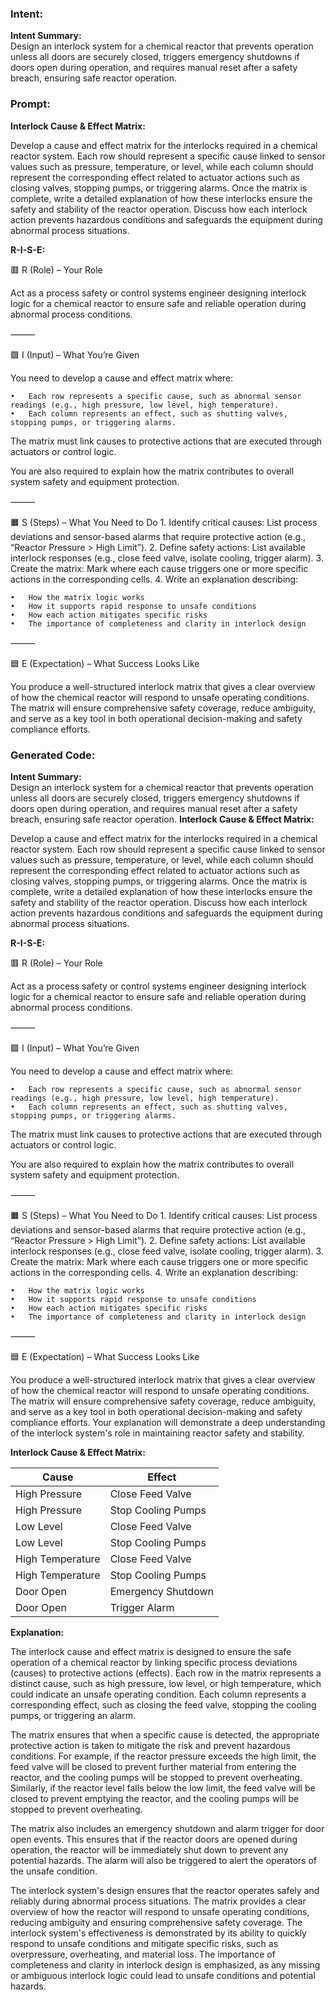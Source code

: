 ### Intent:
**Intent Summary:**  
Design an interlock system for a chemical reactor that prevents operation unless all doors are securely closed, triggers emergency shutdowns if doors open during operation, and requires manual reset after a safety breach, ensuring safe reactor operation.

### Prompt:
**Interlock Cause & Effect Matrix:**

Develop a cause and effect matrix for the interlocks required in a chemical reactor system. Each row should represent a specific cause linked to sensor values such as pressure, temperature, or level, while each column should represent the corresponding effect related to actuator actions such as closing valves, stopping pumps, or triggering alarms. Once the matrix is complete, write a detailed explanation of how these interlocks ensure the safety and stability of the reactor operation. Discuss how each interlock action prevents hazardous conditions and safeguards the equipment during abnormal process situations.

**R-I-S-E:**

🟥 R (Role) – Your Role

Act as a process safety or control systems engineer designing interlock logic for a chemical reactor to ensure safe and reliable operation during abnormal process conditions.

⸻

🟩 I (Input) – What You’re Given

You need to develop a cause and effect matrix where:

	•	Each row represents a specific cause, such as abnormal sensor readings (e.g., high pressure, low level, high temperature).
	•	Each column represents an effect, such as shutting valves, stopping pumps, or triggering alarms.
 
The matrix must link causes to protective actions that are executed through actuators or control logic.

You are also required to explain how the matrix contributes to overall system safety and equipment protection.

⸻

🟧 S (Steps) – What You Need to Do
	1.	Identify critical causes: List process deviations and sensor-based alarms that require protective action (e.g., “Reactor Pressure > High Limit”).
	2.	Define safety actions: List available interlock responses (e.g., close feed valve, isolate cooling, trigger alarm).
	3.	Create the matrix: Mark where each cause triggers one or more specific actions in the corresponding cells.
	4.	Write an explanation describing:
 
	•	How the matrix logic works
	•	How it supports rapid response to unsafe conditions
	•	How each action mitigates specific risks
	•	The importance of completeness and clarity in interlock design

⸻

🟦 E (Expectation) – What Success Looks Like

You produce a well-structured interlock matrix that gives a clear overview of how the chemical reactor will respond to unsafe operating conditions. The matrix will ensure comprehensive safety coverage, reduce ambiguity, and serve as a key tool in both operational decision-making and safety compliance efforts.

### Generated Code:
**Intent Summary:**  
Design an interlock system for a chemical reactor that prevents operation unless all doors are securely closed, triggers emergency shutdowns if doors open during operation, and requires manual reset after a safety breach, ensuring safe reactor operation.
**Interlock Cause & Effect Matrix:**

Develop a cause and effect matrix for the interlocks required in a chemical reactor system. Each row should represent a specific cause linked to sensor values such as pressure, temperature, or level, while each column should represent the corresponding effect related to actuator actions such as closing valves, stopping pumps, or triggering alarms. Once the matrix is complete, write a detailed explanation of how these interlocks ensure the safety and stability of the reactor operation. Discuss how each interlock action prevents hazardous conditions and safeguards the equipment during abnormal process situations.

**R-I-S-E:**

🟥 R (Role) – Your Role

Act as a process safety or control systems engineer designing interlock logic for a chemical reactor to ensure safe and reliable operation during abnormal process conditions.

⸻

🟩 I (Input) – What You’re Given

You need to develop a cause and effect matrix where:

	•	Each row represents a specific cause, such as abnormal sensor readings (e.g., high pressure, low level, high temperature).
	•	Each column represents an effect, such as shutting valves, stopping pumps, or triggering alarms.
 
The matrix must link causes to protective actions that are executed through actuators or control logic.

You are also required to explain how the matrix contributes to overall system safety and equipment protection.

⸻

🟧 S (Steps) – What You Need to Do
	1.	Identify critical causes: List process deviations and sensor-based alarms that require protective action (e.g., “Reactor Pressure > High Limit”).
	2.	Define safety actions: List available interlock responses (e.g., close feed valve, isolate cooling, trigger alarm).
	3.	Create the matrix: Mark where each cause triggers one or more specific actions in the corresponding cells.
	4.	Write an explanation describing:
 
	•	How the matrix logic works
	•	How it supports rapid response to unsafe conditions
	•	How each action mitigates specific risks
	•	The importance of completeness and clarity in interlock design

⸻

🟦 E (Expectation) – What Success Looks Like

You produce a well-structured interlock matrix that gives a clear overview of how the chemical reactor will respond to unsafe operating conditions. The matrix will ensure comprehensive safety coverage, reduce ambiguity, and serve as a key tool in both operational decision-making and safety compliance efforts. Your explanation will demonstrate a deep understanding of the interlock system's role in maintaining reactor safety and stability.

**Interlock Cause & Effect Matrix:**

| Cause | Effect |
|-------|--------|
| High Pressure | Close Feed Valve |
| High Pressure | Stop Cooling Pumps |
| Low Level | Close Feed Valve |
| Low Level | Stop Cooling Pumps |
| High Temperature | Close Feed Valve |
| High Temperature | Stop Cooling Pumps |
| Door Open | Emergency Shutdown |
| Door Open | Trigger Alarm |

**Explanation:**

The interlock cause and effect matrix is designed to ensure the safe operation of a chemical reactor by linking specific process deviations (causes) to protective actions (effects). Each row in the matrix represents a distinct cause, such as high pressure, low level, or high temperature, which could indicate an unsafe operating condition. Each column represents a corresponding effect, such as closing the feed valve, stopping the cooling pumps, or triggering an alarm.

The matrix ensures that when a specific cause is detected, the appropriate protective action is taken to mitigate the risk and prevent hazardous conditions. For example, if the reactor pressure exceeds the high limit, the feed valve will be closed to prevent further material from entering the reactor, and the cooling pumps will be stopped to prevent overheating. Similarly, if the reactor level falls below the low limit, the feed valve will be closed to prevent emptying the reactor, and the cooling pumps will be stopped to prevent overheating.

The matrix also includes an emergency shutdown and alarm trigger for door open events. This ensures that if the reactor doors are opened during operation, the reactor will be immediately shut down to prevent any potential hazards. The alarm will also be triggered to alert the operators of the unsafe condition.

The interlock system's design ensures that the reactor operates safely and reliably during abnormal process situations. The matrix provides a clear overview of how the reactor will respond to unsafe operating conditions, reducing ambiguity and ensuring comprehensive safety coverage. The interlock system's effectiveness is demonstrated by its ability to quickly respond to unsafe conditions and mitigate specific risks, such as overpressure, overheating, and material loss. The importance of completeness and clarity in interlock design is emphasized, as any missing or ambiguous interlock logic could lead to unsafe conditions and potential hazards.
